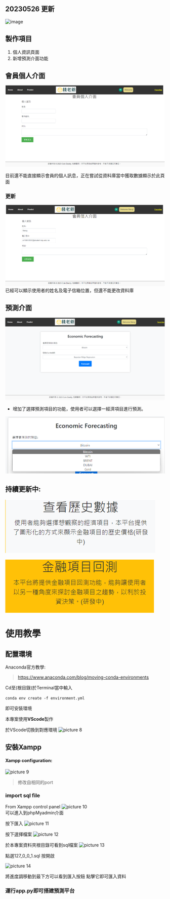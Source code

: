 ## 20230526 更新
![image](https://github.com/HongMing0603/EconomicProgramPlatform/assets/82252646/8017c217-dc3d-49e0-8881-7ecef6cb62f6)


## 製作項目
1. 個人資訊頁面
2. 新增預測介面功能

## 會員個人介面
![picture 1](images/22d61e4c0395b99b7954e735aa058971d67bcc4328549d1da5518cc207c09cda.png)  

目前還不能直接顯示會員的個人訊息，正在嘗試從資料庫當中獲取數據顯示於此頁面

### 更新
![picture 7](images/fe6298b96dccb1886bc7007de062ae58aa2d79e5a619582056e8d7d188bf6a20.png)  
已經可以顯示使用者的姓名及電子信箱位置，但還不能更改資料庫

## 預測介面
![picture 3](images/a5f7ef4692962820f1d33767dcb8ea2bcca630e5ff7763269a43a5b1f57af312.png)  

- 增加了選擇預測項目的功能，使用者可以選擇一經濟項目進行預測。

![picture 4](images/f71547af1368d290efe085f3900d730017b44a345e110a33e7bfcb9624757f78.png)  

## 持續更新中:
![picture 5](images/eead81871c1255d6153318d893a7f22ff32bc0f3acd53912e86c419ff4c0b1b3.png)  

![picture 6](images/83d9aaede4f89a1d67ea5aba11e3b638fa037b2bef7b9bafde3d7e436a0ce49e.png)  

# 使用教學
## 配置環境
Anaconda官方教學:
> https://www.anaconda.com/blog/moving-conda-environments

Cd至(根目錄)於Terminal當中輸入

```conda env create -f environment.yml```

即可安裝環境

本專案使用**VScode**製作

於VScode切換到對應環境
![picture 8](images/e70f28a60c691383f1ce8c1fb3c306f4b7f9a59d99e0da293c033faf0f628bd1.png)  

## 安裝Xampp

#### Xampp configuration:
![picture 9](images/943526b8d9c44aa85b36011f5c5d33e44c20ebb121fed4a8f1d29064dc72bc5c.png)  
> 修改自相同的port

### import sql file
From Xampp control panel
![picture 10](images/53a87084028b6e7d3b8ea4f83195d9a751ec9b77db2a77ef69da0ba1a33a71c3.png)  
可以進入到phpMyadmin介面

按下匯入
![picture 11](images/d5479fbad10f57602189483305fbc6f53bcd1dc73f5c0dabc1c4ff103b98efec.png)  

按下選擇檔案
![picture 12](images/d9fb047f0ac2ebaefddd1670b571e9c29cd5e5f783d54e58cd8a7ce151066d83.png)  

於本專案資料夾根目錄可看到sql檔案
![picture 13](images/b37efed6da4a4ccb3401a4751d37cafb76e6c1dea41b3988ab860850168fe3e1.png)  

點選127_0_0_1.sql
按開啟

![picture 14](images/f846732a4c857c9716638e776ec2c879c5896dcc4db8901f459e0e23065fdf63.png)  

將進度調移動到最下方可以看到匯入按鈕
點擊它即可匯入資料

### 運行app.py即可搭建預測平台



